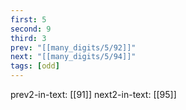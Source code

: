```yaml
---
first: 5
second: 9
third: 3
prev: "[[many_digits/5/92]]"
next: "[[many_digits/5/94]]"
tags: [odd]
---
```

prev2-in-text: [[91]]
next2-in-text: [[95]]
